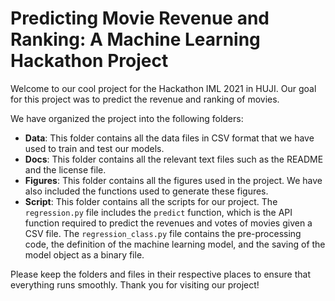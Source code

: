 # Predicting Movie Revenue and Ranking: A Machine Learning Hackathon Project

Welcome to our cool project for the Hackathon IML 2021 in HUJI. Our goal for this project was to predict the revenue and ranking of movies. 

We have organized the project into the following folders:

- **Data**: This folder contains all the data files in CSV format that we have used to train and test our models.
- **Docs**: This folder contains all the relevant text files such as the README and the license file.
- **Figures**: This folder contains all the figures used in the project. We have also included the functions used to generate these figures.
- **Script**: This folder contains all the scripts for our project. The `regression.py` file includes the `predict` function, which is the API function required to predict the revenues and votes of movies given a CSV file. The `regression_class.py` file contains the pre-processing code, the definition of the machine learning model, and the saving of the model object as a binary file. 

Please keep the folders and files in their respective places to ensure that everything runs smoothly. Thank you for visiting our project!
